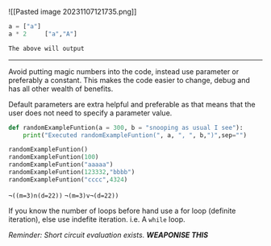 ![[Pasted image 20231107121735.png]]
```python
a = ["a"]
a * 2     ["a","A"] 

The above will output


```

---

Avoid putting magic numbers into the code, instead use parameter or preferably a constant. This makes the code easier to change, debug and has all other wealth of benefits.

Default parameters are extra helpful and preferable as that means that the user does not need to specify a parameter value.
```python
def randomExampleFuntion(a = 300, b = "snooping as usual I see"):
	print("Executed randomExampleFuntion(", a, ", ", b,")",sep="")

randomExampleFuntion()
randomExampleFuntion(100)
randomExampleFuntion("aaaaa")
randomExampleFuntion(123332,"bbbb")
randomExampleFuntion("cccc",4324)
```

`¬((m=3)n(d=22))`
`¬(m=3)v¬(d=22))`

If you know the number of loops before hand use a for loop (definite iteration), else use indefite iteration. i.e. A `while` loop.

*Reminder: Short circuit evaluation exists. **WEAPONISE THIS***